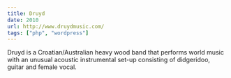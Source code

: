 ```yaml
---
title: Druyd
date: 2010
url: http://www.druydmusic.com/
tags: ["php", "wordpress"]
---
```


Druyd is a Croatian/Australian heavy wood band that performs world music with an unusual acoustic instrumental set-up consisting of didgeridoo, guitar and female vocal.